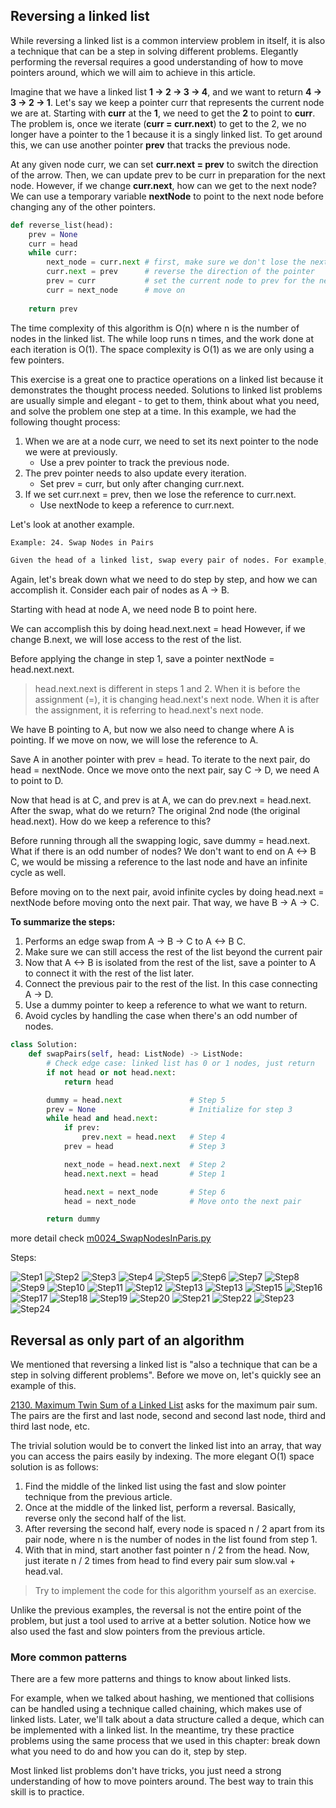 ## Reversing a linked list

While reversing a linked list is a common interview problem in itself, it is also a technique that can be a step in solving different problems. Elegantly performing the reversal requires a good understanding of how to move pointers around, which we will aim to achieve in this article.

Imagine that we have a linked list **1 -> 2 -> 3 -> 4**, and we want to return **4 -> 3 -> 2 -> 1**. Let's say we keep a pointer curr that represents the current node we are at. Starting with **curr** at the **1**, we need to get the **2** to point to **curr**. The problem is, once we iterate (**curr = curr.next**) to get to the 2, we no longer have a pointer to the 1 because it is a singly linked list. To get around this, we can use another pointer **prev** that tracks the previous node.

At any given node curr, we can set **curr.next = prev** to switch the direction of the arrow. Then, we can update prev to be curr in preparation for the next node. However, if we change **curr.next**, how can we get to the next node? We can use a temporary variable **nextNode** to point to the next node before changing any of the other pointers.

```python
def reverse_list(head):
    prev = None
    curr = head
    while curr:
        next_node = curr.next # first, make sure we don't lose the next node
        curr.next = prev      # reverse the direction of the pointer
        prev = curr           # set the current node to prev for the next node
        curr = next_node      # move on
        
    return prev
```

The time complexity of this algorithm is O(n) where n is the number of nodes in the linked list. The while loop runs n times, and the work done at each iteration is O(1). The space complexity is O(1) as we are only using a few pointers.

This exercise is a great one to practice operations on a linked list because it demonstrates the thought process needed. Solutions to linked list problems are usually simple and elegant - to get to them, think about what you need, and solve the problem one step at a time. In this example, we had the following thought process:

1. When we are at a node curr, we need to set its next pointer to the node we were at previously.
    - Use a prev pointer to track the previous node.
2. The prev pointer needs to also update every iteration.
    - Set prev = curr, but only after changing curr.next.
3. If we set curr.next = prev, then we lose the reference to curr.next.
    - Use nextNode to keep a reference to curr.next.

Let's look at another example.
```html
Example: 24. Swap Nodes in Pairs

Given the head of a linked list, swap every pair of nodes. For example, given a linked list 1 -> 2 -> 3 -> 4 -> 5 -> 6, return a linked list 2 -> 1 -> 4 -> 3 -> 6 -> 5.
```
Again, let's break down what we need to do step by step, and how we can accomplish it. Consider each pair of nodes as A -> B.

Starting with head at node A, we need node B to point here.

We can accomplish this by doing head.next.next = head
However, if we change B.next, we will lose access to the rest of the list.

Before applying the change in step 1, save a pointer nextNode = head.next.next.

>head.next.next is different in steps 1 and 2. When it is before the assignment (=), it is changing head.next's next node. When it is after the assignment, it is referring to head.next's next node.

We have B pointing to A, but now we also need to change where A is pointing. If we move on now, we will lose the reference to A.

Save A in another pointer with prev = head.
To iterate to the next pair, do head = nextNode.
Once we move onto the next pair, say C -> D, we need A to point to D.

Now that head is at C, and prev is at A, we can do prev.next = head.next.
After the swap, what do we return? The original 2nd node (the original head.next). How do we keep a reference to this?

Before running through all the swapping logic, save dummy = head.next.
What if there is an odd number of nodes? We don't want to end on A <-> B C, we would be missing a reference to the last node and have an infinite cycle as well.

Before moving on to the next pair, avoid infinite cycles by doing head.next = nextNode before moving onto the next pair. That way, we have B -> A -> C.

**To summarize the steps:**
1. Performs an edge swap from A -> B -> C to A <-> B C.
2. Make sure we can still access the rest of the list beyond the current pair
3. Now that A <-> B is isolated from the rest of the list, save a pointer to A to connect it with the rest of the list later.
4. Connect the previous pair to the rest of the list. In this case connecting A -> D.
5. Use a dummy pointer to keep a reference to what we want to return.
6. Avoid cycles by handling the case when there's an odd number of nodes.

```python
class Solution:
    def swapPairs(self, head: ListNode) -> ListNode:
        # Check edge case: linked list has 0 or 1 nodes, just return
        if not head or not head.next:
            return head

        dummy = head.next               # Step 5
        prev = None                     # Initialize for step 3
        while head and head.next:
            if prev:
                prev.next = head.next   # Step 4
            prev = head                 # Step 3

            next_node = head.next.next  # Step 2
            head.next.next = head       # Step 1

            head.next = next_node       # Step 6
            head = next_node            # Move onto the next pair

        return dummy
```
more detail check [m0024_SwapNodesInParis.py](./m0024_SwapNodesInParis.py)

Steps:

![Step1](./imgs/1.jpg)
![Step2](./imgs/2.jpg)
![Step3](./imgs/3.jpg)
![Step4](./imgs/4.jpg)
![Step5](./imgs/5.jpg)
![Step6](./imgs/6.jpg)
![Step7](./imgs/7.jpg)
![Step8](./imgs/8.jpg)
![Step9](./imgs/9.jpg)
![Step10](./imgs/10.jpg)
![Step11](./imgs/11.jpg)
![Step12](./imgs/12.jpg)
![Step13](./imgs/13.jpg)
![Step13](./imgs/14.jpg)
![Step15](./imgs/15.jpg)
![Step16](./imgs/16.jpg)
![Step17](./imgs/17.jpg)
![Step18](./imgs/18.jpg)
![Step19](./imgs/19.jpg)
![Step20](./imgs/20.jpg)
![Step21](./imgs/21.jpg)
![Step22](./imgs/22.jpg)
![Step23](./imgs/23.jpg)
![Step24](./imgs/24.jpg)


## Reversal as only part of an algorithm
We mentioned that reversing a linked list is "also a technique that can be a step in solving different problems". Before we move on, let's quickly see an example of this.

[2130. Maximum Twin Sum of a Linked List](./m2130_MaximumTwinSumOfALinkedList.py) asks for the maximum pair sum. The pairs are the first and last node, second and second last node, third and third last node, etc.

The trivial solution would be to convert the linked list into an array, that way you can access the pairs easily by indexing. The more elegant O(1) space solution is as follows:
1. Find the middle of the linked list using the fast and slow pointer technique from the previous article.
2. Once at the middle of the linked list, perform a reversal. Basically, reverse only the second half of the list.
3. After reversing the second half, every node is spaced n / 2 apart from its pair node, where n is the number of nodes in the list found from step 1.
4. With that in mind, start another fast pointer n / 2 from the head. Now, just iterate n / 2 times from head to find every pair sum slow.val + head.val.

>Try to implement the code for this algorithm yourself as an exercise.

Unlike the previous examples, the reversal is not the entire point of the problem, but just a tool used to arrive at a better solution. Notice how we also used the fast and slow pointers from the previous article.

### More common patterns
There are a few more patterns and things to know about linked lists.

For example, when we talked about hashing, we mentioned that collisions can be handled using a technique called chaining, which makes use of linked lists. Later, we'll talk about a data structure called a deque, which can be implemented with a linked list. In the meantime, try these practice problems using the same process that we used in this chapter: break down what you need to do and how you can do it, step by step.

Most linked list problems don't have tricks, you just need a strong understanding of how to move pointers around. The best way to train this skill is to practice.
